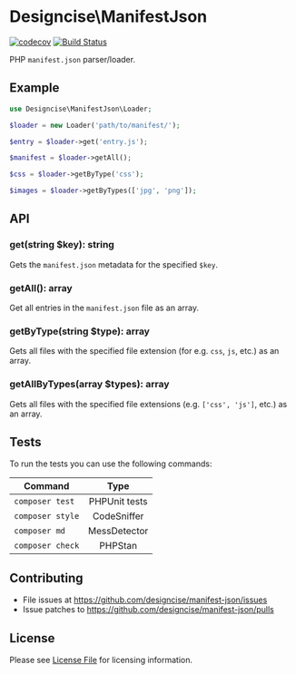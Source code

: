 # Designcise\ManifestJson

[![codecov](https://codecov.io/gh/designcise/manifest-json/branch/master/graph/badge.svg)](https://codecov.io/gh/designcise/manifest-json)
[![Build Status](https://travis-ci.org/designcise/manifest-json.svg?branch=master)](https://travis-ci.org/designcise/manifest-json)

PHP `manifest.json` parser/loader.

## Example

```php
use Designcise\ManifestJson\Loader;

$loader = new Loader('path/to/manifest/');

$entry = $loader->get('entry.js');

$manifest = $loader->getAll();

$css = $loader->getByType('css');

$images = $loader->getByTypes(['jpg', 'png']);
```

## API

### get(string $key): string

Gets the `manifest.json` metadata for the specified `$key`.

### getAll(): array

Get all entries in the `manifest.json` file as an array.

### getByType(string $type): array

Gets all files with the specified file extension (for e.g. `css`, `js`, etc.) as an array.

### getAllByTypes(array $types): array

Gets all files with the specified file extensions (e.g. `['css', 'js']`, etc.) as an array.

## Tests

To run the tests you can use the following commands:

| Command          | Type            |
| ---------------- |:---------------:|
| `composer test`  | PHPUnit tests   |
| `composer style` | CodeSniffer     |
| `composer md`    | MessDetector    |
| `composer check` | PHPStan         |

## Contributing

* File issues at https://github.com/designcise/manifest-json/issues
* Issue patches to https://github.com/designcise/manifest-json/pulls

## License

Please see [License File](LICENSE.md) for licensing information.